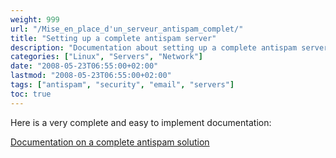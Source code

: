 ```yaml
---
weight: 999
url: "/Mise_en_place_d'un_serveur_antispam_complet/"
title: "Setting up a complete antispam server"
description: "Documentation about setting up a complete antispam server solution"
categories: ["Linux", "Servers", "Network"]
date: "2008-05-23T06:55:00+02:00"
lastmod: "2008-05-23T06:55:00+02:00"
tags: ["antispam", "security", "email", "servers"]
toc: true
---
```


Here is a very complete and easy to implement documentation:

[Documentation on a complete antispam solution](/pdf/the_perfect_spamsnake.pdf)
